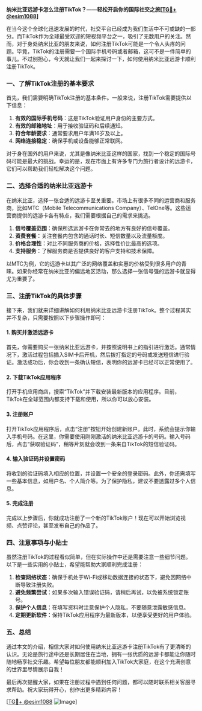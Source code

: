 **纳米比亚远游卡怎么注册TikTok？——轻松开启你的国际社交之旅[[TG💪+ @esim1088](https://t.me/s/esim1088)]**

在当今这个全球化迅速发展的时代，社交平台已经成为我们生活中不可或缺的一部分。而TikTok作为全球最受欢迎的短视频平台之一，吸引了无数用户的关注。然而，对于身处纳米比亚的朋友来说，如何注册TikTok可能是一个令人头疼的问题。毕竟，TikTok的注册需要一个国际手机号码或者邮箱，这可不是一件简单的事儿。不过别担心，今天就让我们一起来探讨一下，如何使用纳米比亚远游卡顺利注册TikTok。

### 一、了解TikTok注册的基本要求

首先，我们需要明确TikTok注册的基本条件。一般来说，注册TikTok需要提供以下信息：

1. **有效的国际手机号码**：这是TikTok验证用户身份的主要方式。
2. **有效的邮箱地址**：用于接收验证码和后续通知。
3. **符合年龄要求**：通常要求用户年满16岁及以上。
4. **网络连接稳定**：确保手机或设备能够正常联网。

对于身在国外的用户来说，尤其是像纳米比亚这样的国家，找到一个稳定的国际号码可能是最大的挑战。幸运的是，现在市面上有许多专门为旅行者设计的远游卡，它们可以帮助我们轻松解决这个问题。

### 二、选择合适的纳米比亚远游卡

在纳米比亚，选择一张合适的远游卡至关重要。市场上有很多不同的运营商和服务商，比如MTC（Mobile Telecommunications Company）、TelOne等。这些运营商提供的远游卡各有特点，我们需要根据自己的需求来挑选。

1. **信号覆盖范围**：确保所选远游卡在你常去的地方有良好的信号覆盖。
2. **资费套餐**：关注套餐内包含的通话时长、短信数量以及流量额度。
3. **价格合理性**：对比不同服务商的价格，选择性价比最高的选项。
4. **支持服务**：了解服务商是否提供良好的客户支持和技术保障。

以MTC为例，它的远游卡以其广泛的网络覆盖和实惠的价格受到很多用户的青睐。如果你经常在纳米比亚的偏远地区活动，那么选择一张信号强的远游卡就显得尤为重要了。

### 三、注册TikTok的具体步骤

接下来，我们就来详细讲解如何利用纳米比亚远游卡注册TikTok。整个过程其实并不复杂，只需要按照以下步骤操作即可：

#### 1. 购买并激活远游卡

首先，你需要购买一张纳米比亚远游卡，并按照说明书上的指引进行激活。通常情况下，激活过程包括插入SIM卡后开机，然后拨打指定的号码或发送短信进行验证。激活成功后，你会收到一条确认短信，表明你的远游卡已经可以正常使用了。

#### 2. 下载TikTok应用程序

打开手机应用商店，搜索“TikTok”并下载安装最新版本的应用程序。目前，TikTok在全球范围内都支持下载和使用，所以你可以放心安装。

#### 3. 注册账户

打开TikTok应用程序后，点击“注册”按钮开始创建新账户。此时，系统会提示你输入手机号码。在这里，你需要使用刚刚激活的纳米比亚远游卡的号码。输入号码后，点击“获取验证码”，稍等片刻就会收到一条来自TikTok的短信验证码。

#### 4. 输入验证码并设置密码

将收到的验证码填入相应的位置，并设置一个安全的登录密码。此外，你还需填写一些基本信息，如用户名、个人简介等。为了保护隐私，建议不要透露过多个人信息。

#### 5. 完成注册

完成以上步骤后，你就成功注册了一个新的TikTok账户！现在可以开始浏览视频、点赞评论，甚至发布自己的作品了。

### 四、注意事项与小贴士

虽然注册TikTok的过程看似简单，但在实际操作中还是需要注意一些细节问题。以下是一些实用的小贴士，希望能帮助大家顺利完成注册：

1. **检查网络状态**：确保手机处于Wi-Fi或移动数据连接的状态下，避免因网络中断导致注册失败。
2. **避免频繁尝试**：如果多次输入错误验证码，请稍后再试，以免被系统锁定账号。
3. **保护个人信息**：在填写资料时注意保护个人隐私，不要随意泄露敏感信息。
4. **定期更新软件**：保持TikTok应用程序为最新版本，以便享受更好的用户体验。

### 五、总结

通过本文的介绍，相信大家对如何使用纳米比亚远游卡注册TikTok有了更清晰的认识。无论是旅行途中还是长期居住在当地，拥有一张优质的远游卡都能让你随时随地畅享社交乐趣。希望每位朋友都能顺利加入TikTok大家庭，在这个充满创意的世界里尽情展示自我！

最后再次提醒大家，如果在注册过程中遇到任何问题，都可以随时联系相关客服寻求帮助。祝大家玩得开心，创作出更多精彩内容！

[[TG💪+ @esim1088](https://t.me/s/esim1088) ![Image](https://i.postimg.cc/4NQfJmqS/Snipaste-2025-05-13-00-14-12.png)]